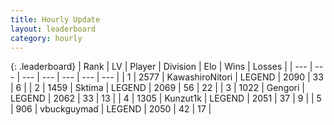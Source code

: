 ```yaml
---
title: Hourly Update
layout: leaderboard
category: hourly
---
```


{: .leaderboard}
| Rank | LV | Player | Division | Elo | Wins | Losses |
| --- | --- | --- | --- | --- | --- | --- |
| <span data-change="0">1</span> | 2577 | <span title="ID: 164871">KawashiroNitori</span> | LEGEND | <span data-change="0">2090</span> | <span data-change="0">33</span> | <span data-change="0">6</span> |
| <span data-change="0">2</span> | 1459 | <span title="ID: 353063">Sktima</span> | LEGEND | <span data-change="0">2069</span> | <span data-change="0">56</span> | <span data-change="0">22</span> |
| <span data-change="1">3</span> | 1022 | <span title="ID: 294236">Gengori</span> | LEGEND | <span data-change="12">2062</span> | <span data-change="2">33</span> | <span data-change="0">13</span> |
| <span data-change="1">4</span> | 1305 | <span title="ID: 392407">Kunzut1k</span> | LEGEND | <span data-change="17">2051</span> | <span data-change="3">37</span> | <span data-change="0">9</span> |
| <span data-change="-2">5</span> | 906 | <span title="ID: 418052">vbuckguymad</span> | LEGEND | <span data-change="0">2050</span> | <span data-change="0">42</span> | <span data-change="0">17</span> |